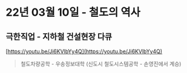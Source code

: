 # 22년 03월 10일 - 철도의 역사

## 극한직업 - 지하철 건설현장 다큐

[https://youtu.be/Ji6KVlbYy4Q](https://youtu.be/Ji6KVlbYy4Q)

> 철도차량공학 - 우송정보대학 (신도시 철도시스템공학 - 손영진에서 계승)
>